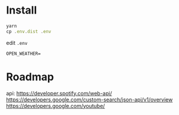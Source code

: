 # Install

```javascript
yarn
cp .env.dist .env
```

edit `.env`

```shell
OPEN_WEATHER=
```


# Roadmap

api:
https://developer.spotify.com/web-api/
https://developers.google.com/custom-search/json-api/v1/overview
https://developers.google.com/youtube/